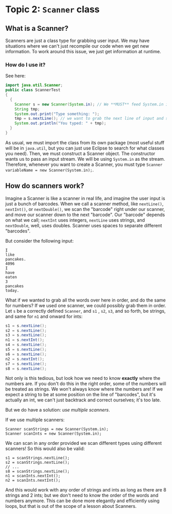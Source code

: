 # Topic 2: `Scanner` class


## What is a Scanner?
Scanners are just a class type for grabbing user input. We may have situations where we can't just recompile our code when we get new information. To work around this issue, we just get information at runtime.

### How do I use it?
See here:
```java
import java.util.Scanner;
public class ScannerTest 
{
  {
    Scanner s = new Scanner(System.in); // We **MUST** feed System.in into the constructor!
    String tmp;
    System.out.print("Type something: ");
    tmp = s.nextLine(); // we want to grab the next line of input and store it in tmp
    System.out.println("You typed: " + tmp);
  }
}
```
As usual, we must import the class from its own package (most useful stuff will be in `java.util`, but you can just use Eclipse to search for what classes you need).
Then, we must construct a Scanner object. The constructor wants us to pass an input stream. We will be using `System.in` as the stream. 
Therefore, whenever you want to create a Scanner, you must type `Scanner variableName = new Scanner(System.in);`.

## How do scanners work?
Imagine a Scanner is like a scanner in real life, and imagine the user input is just a bunch of barcodes. When we call a scanner method, like `nextLine()`, `nextInt()`, or `nextDouble()`, we scan the "barcode" right under our scanner, and move our scanner down to the next "barcode". Our "barcode" depends on what we call; `nextInt` uses integers, `nextLine` uses strings, and `nextDouble`, well, uses doubles. Scanner uses spaces to separate different "barcodes".

But consider the following input:
```
I 
like 
pancakes. 
4096 
I 
have 
eaten 
3 
pancakes 
today.
```
What if we wanted to grab all the words over here in order, and do the same for numbers?
If we used one scanner, we could possibly grab them in order. Let `s` be a correctly defined `Scanner`, and `s1` , `s2`, `s3`, and so forth, be strings, and same for `n1` and onward for ints:
```java
s1 = s.nextLine(); 
s2 = s.nextLine();
s3 = s.nextLine();
n1 = s.nextInt();
s4 = s.nextLine();
s5 = s.nextLine();
s6 = s.nextLine();
n2 = s.nextInt();
s7 = s.nextLine();
s8 = s.nextLine();
```
Not only is this tedious, but look how we need to know **exactly** where the numbers are. If you don't do this in the right order, some of the numbers will be treated as strings. We won't always know where the numbers are! If we expect a string to be at some position on the line of "barcodes", but it's actually an int, we can't just backtrack and correct ourselves; it's too late.

But we do have a solution: *use multiple scanners*.

If we use multiple scanners:
```
Scanner scanStrings = new Scanner(System.in);
Scanner scanInts = new Scanner(System.in);
```
We can scan in any order provided we scan different types using different scanners!
So this would also be valid:
```
s1 = scanStrings.nextLine();
s2 = scanStrings.nextLine();
// ...
s8 = scanStrings.nextLine();
n1 = scanInts.nextInt();
n2 = scanInts.nextInt();
```
And this would work with any order of strings and ints as long as there are 8 strings and 2 ints; but we don't need to know the order of the words and numbers anymore.
This can be done more elegantly and efficiently using loops, but that is out of the scope of a lesson about Scanners.
